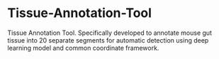 # Tissue-Annotation-Tool
Tissue Annotation Tool. Specifically developed to annotate mouse gut tissue into 20 separate segments for automatic detection using deep learning model and common coordinate framework.

